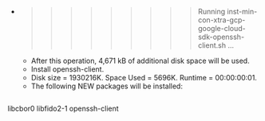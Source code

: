 * >>>>>>>>> Running inst-min-con-xtra-gcp-google-cloud-sdk-openssh-client.sh ...
  * After this operation, 4,671 kB of additional disk space will be used.
  * Install openssh-client.
  * Disk size = 1930216K. Space Used = 5696K. Runtime = 00:00:00:01.
  * The following NEW packages will be installed:
  ```bash
libcbor0 libfido2-1 openssh-client
  ```
